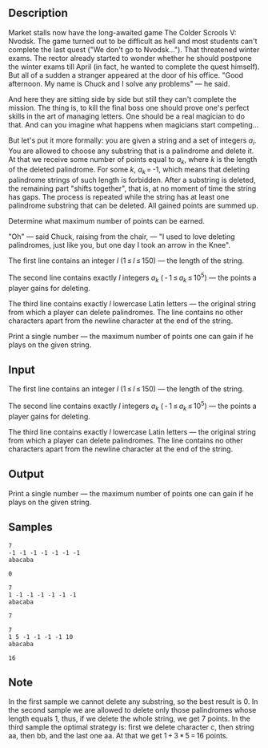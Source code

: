 ## Description

<div><p>Market stalls now have the long-awaited game The Colder Scrools V: Nvodsk. The game turned out to be difficult as hell and most students can't complete the last quest ("We don't go to Nvodsk..."). That threatened winter exams. The rector already started to wonder whether he should postpone the winter exams till April (in fact, he wanted to complete the quest himself). But all of a sudden a stranger appeared at the door of his office. "Good afternoon. My name is Chuck and I solve any problems" — he said.</p><p>And here they are sitting side by side but still they can't complete the mission. The thing is, to kill the final boss one should prove one's perfect skills in the art of managing letters. One should be a real magician to do that. And can you imagine what happens when magicians start competing... </p><p>But let's put it more formally: you are given a string and a set of integers <span class="tex-span"><i>a</i><sub class="lower-index"><i>i</i></sub></span>. You are allowed to choose any substring that is a palindrome and delete it. At that we receive some number of points equal to <span class="tex-span"><i>a</i><sub class="lower-index"><i>k</i></sub></span>, where <span class="tex-span"><i>k</i></span> is the length of the deleted palindrome. For some <span class="tex-span"><i>k</i></span>, <span class="tex-span"><i>a</i><sub class="lower-index"><i>k</i></sub> = </span>-1, which means that deleting palindrome strings of such length is <span class="tex-font-style-bf">forbidden</span>. After a substring is deleted, the remaining part "shifts together", that is, at no moment of time the string has gaps. The process is repeated while the string has at least one palindrome substring that can be deleted. All gained points are summed up.</p><p>Determine what maximum number of points can be earned.</p><p>"Oh" — said Chuck, raising from the chair, — "I used to love deleting palindromes, just like you, but one day I took an arrow in the Knee".</p></div><div class="input-specification"><p>The first line contains an integer <span class="tex-span"><i>l</i></span> (<span class="tex-span">1 ≤ <i>l</i> ≤ 150</span>) — the length of the string.</p><p>The second line contains exactly <span class="tex-span"><i>l</i></span> integers <span class="tex-span"><i>a</i><sub class="lower-index"><i>k</i></sub></span> (<span class="tex-span"> - 1 ≤ <i>a</i><sub class="lower-index"><i>k</i></sub> ≤ 10<sup class="upper-index">5</sup></span>) — the points a player gains for deleting.</p><p>The third line contains exactly <span class="tex-span"><i>l</i></span> lowercase Latin letters — the original string from which a player can delete palindromes. The line contains no other characters apart from the newline character at the end of the string.</p></div><div class="output-specification"><p>Print a single number — the maximum number of points one can gain if he plays on the given string.</p></div>


## Input

<p>The first line contains an integer <span class="tex-span"><i>l</i></span> (<span class="tex-span">1 ≤ <i>l</i> ≤ 150</span>) — the length of the string.</p><p>The second line contains exactly <span class="tex-span"><i>l</i></span> integers <span class="tex-span"><i>a</i><sub class="lower-index"><i>k</i></sub></span> (<span class="tex-span"> - 1 ≤ <i>a</i><sub class="lower-index"><i>k</i></sub> ≤ 10<sup class="upper-index">5</sup></span>) — the points a player gains for deleting.</p><p>The third line contains exactly <span class="tex-span"><i>l</i></span> lowercase Latin letters — the original string from which a player can delete palindromes. The line contains no other characters apart from the newline character at the end of the string.</p>


## Output

<p>Print a single number — the maximum number of points one can gain if he plays on the given string.</p>


## Samples

```input1
7
-1 -1 -1 -1 -1 -1 -1
abacaba

```

```output1
0

```






```input2
7
1 -1 -1 -1 -1 -1 -1
abacaba

```

```output2
7

```






```input3
7
1 5 -1 -1 -1 -1 10
abacaba

```

```output3
16

```




## Note

<p>In the first sample we cannot delete any substring, so the best result is <span class="tex-span">0</span>. In the second sample we are allowed to delete only those palindromes whose length equals <span class="tex-span">1</span>, thus, if we delete the whole string, we get <span class="tex-span">7</span> points. In the third sample the optimal strategy is: first we delete character <span class="tex-font-style-tt">c</span>, then string <span class="tex-font-style-tt">aa</span>, then <span class="tex-font-style-tt">bb</span>, and the last one <span class="tex-font-style-tt">aa</span>. At that we get <span class="tex-span">1 + 3 * 5 = 16</span> points.</p>

